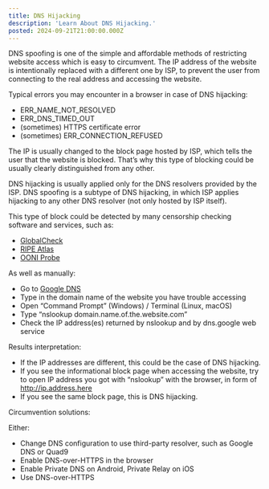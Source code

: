 ```yaml
---
title: DNS Hijacking
description: 'Learn About DNS Hijacking.'
posted: 2024-09-21T21:00:00.000Z
---
```

DNS spoofing is one of the simple and affordable methods of restricting website access which is easy to circumvent.
The IP address of the website is intentionally replaced with a different one by ISP, to prevent the user from connecting to the real address and accessing the website.

Typical errors you may encounter in a browser in case of DNS hijacking:
>
 - ERR_NAME_NOT_RESOLVED
 - ERR_DNS_TIMED_OUT
 - (sometimes) HTTPS certificate error
 - (sometimes) ERR_CONNECTION_REFUSED

The IP is usually changed to the block page hosted by ISP, which tells the user that the website is blocked. That’s why this type of blocking could be usually clearly distinguished from any other.

DNS hijacking is usually applied only for the DNS resolvers provided by the ISP.
DNS spoofing is a subtype of DNS hijacking, in which ISP applies hijacking to any other DNS resolver (not only hosted by ISP itself).

This type of block could be detected by many censorship checking software and services, such as:
>
 - [GlobalCheck](/balefire/censorship/services/globalcheck/)
 - [RIPE Atlas]()
 - [OONI Probe]()

As well as manually:
>
 - Go to [Google DNS](https://dns.google/)
 - Type in the domain name of the website you have trouble accessing
 - Open “Command Prompt” (Windows) / Terminal (Linux, macOS)
 - Type “nslookup domain.name.of.the.website.com”
 - Check the IP address(es) returned by nslookup and by dns.google web service

Results interpretation:
>
 - If the IP addresses are different, this could be the case of DNS hijacking.
 - If you see the informational block page when accessing the website, try to open IP address you got with “nslookup” with the browser, in form of http://ip.address.here
 - If you see the same block page, this is DNS hijacking.

Circumvention solutions:

Either:
>
 - Change DNS configuration to use third-party resolver, such as Google DNS or Quad9
 - Enable DNS-over-HTTPS in the browser
 - Enable Private DNS on Android, Private Relay on iOS
 - Use DNS-over-HTTPS
